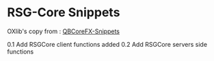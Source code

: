 # RSG-Core Snippets


OXlib's copy from : [QBCoreFX-Snippets](https://github.com/JericoFX/QBCore-FX-Snippets/)


0.1 Add RSGCore client functions added
0.2 Add RSGCore servers side functions